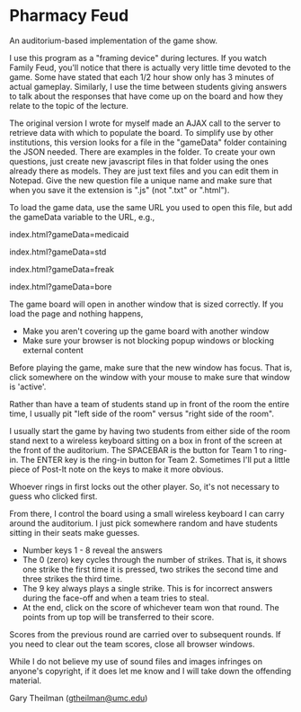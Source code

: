 # Pharmacy Feud
An auditorium-based implementation of the game show.


I use this program as a "framing device" during lectures. If you watch Family Feud, you'll notice that there is actually very little time devoted to the game. Some have stated that each 1/2 hour show only has 3 minutes of actual gameplay. Similarly, I use the time between students giving answers to talk about the responses that have come up on the board and how they relate to the topic of the lecture. 

The original version I wrote for myself made an AJAX call to the server to retrieve data with which to populate the board. To simplify use by other institutions, this version looks for a file in the "gameData" folder containing the JSON needed. There are examples in the folder. To create your own questions, just create new javascript files in that folder using the ones already there as models. They are just text files and you can edit them in Notepad. Give the new question file a unique name and make sure that when you save it the extension is ".js" (not ".txt" or ".html"). 

To load the game data, use the same URL you used to open this file, but add the gameData variable to the URL, e.g., 

index.html?gameData=medicaid 

index.html?gameData=std 

index.html?gameData=freak 

index.html?gameData=bore 


The game board will open in another window that is sized correctly. If you load the page and nothing happens, 

* Make you aren't covering up the game board with another window
* Make sure your browser is not blocking popup windows or blocking external content



Before playing the game, make sure that the new window has focus. That is, click somewhere on the window with your mouse to make sure that window is 'active'. 


Rather than have a team of students stand up in front of the room the entire time, I usually pit "left side of the room" versus "right side of the room". 


I usually start the game by having two students from either side of the room stand next to a wireless keyboard sitting on a box in front of the screen at the front of the auditorium. The SPACEBAR is the button for Team 1 to ring-in. The ENTER key is the ring-in button for Team 2. Sometimes I'll put a little piece of Post-It note on the keys to make it more obvious.


Whoever rings in first locks out the other player. So, it's not necessary to guess who clicked first.


From there, I control the board using a small wireless keyboard I can carry around the auditorium. I just pick somewhere random and have students sitting in their seats make guesses.

* Number keys 1 - 8 reveal the answers
* The 0 (zero) key cycles through the number of strikes. That is, it shows one strike the first time it is pressed, two strikes the second time and three strikes the third time. 
* The 9 key always plays a single strike. This is for incorrect answers during the face-off and when a team tries to steal. 
* At the end, click on the score of whichever team won that round. The points from up top will be transferred to their score. 


Scores from the previous round are carried over to subsequent rounds. If you need to clear out the team scores, close all browser windows.


While I do not believe my use of sound files and images infringes on anyone's copyright, if it does let me know and I will take down the offending material.


Gary Theilman (gtheilman@umc.edu)
